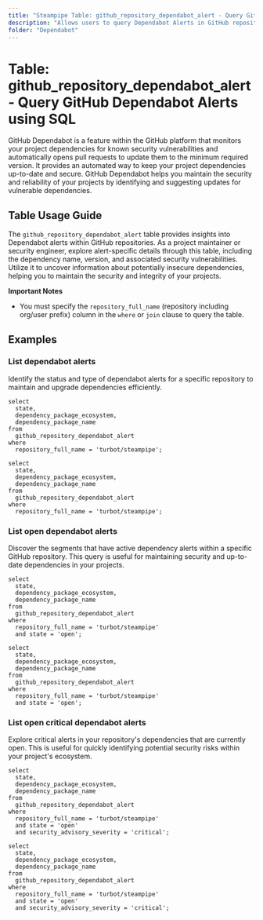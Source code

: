 ```yaml
---
title: "Steampipe Table: github_repository_dependabot_alert - Query GitHub Dependabot Alerts using SQL"
description: "Allows users to query Dependabot Alerts in GitHub repositories, providing insights into potential security vulnerabilities within project dependencies."
folder: "Dependabot"
---
```


# Table: github_repository_dependabot_alert - Query GitHub Dependabot Alerts using SQL

GitHub Dependabot is a feature within the GitHub platform that monitors your project dependencies for known security vulnerabilities and automatically opens pull requests to update them to the minimum required version. It provides an automated way to keep your project dependencies up-to-date and secure. GitHub Dependabot helps you maintain the security and reliability of your projects by identifying and suggesting updates for vulnerable dependencies.

## Table Usage Guide

The `github_repository_dependabot_alert` table provides insights into Dependabot alerts within GitHub repositories. As a project maintainer or security engineer, explore alert-specific details through this table, including the dependency name, version, and associated security vulnerabilities. Utilize it to uncover information about potentially insecure dependencies, helping you to maintain the security and integrity of your projects.

**Important Notes**
- You must specify the `repository_full_name` (repository including org/user prefix) column in the `where` or `join` clause to query the table.

## Examples

### List dependabot alerts
Identify the status and type of dependabot alerts for a specific repository to maintain and upgrade dependencies efficiently.

```sql+postgres
select
  state,
  dependency_package_ecosystem,
  dependency_package_name
from
  github_repository_dependabot_alert
where
  repository_full_name = 'turbot/steampipe';
```

```sql+sqlite
select
  state,
  dependency_package_ecosystem,
  dependency_package_name
from
  github_repository_dependabot_alert
where
  repository_full_name = 'turbot/steampipe';
```

### List open dependabot alerts
Discover the segments that have active dependency alerts within a specific GitHub repository. This query is useful for maintaining security and up-to-date dependencies in your projects.

```sql+postgres
select
  state,
  dependency_package_ecosystem,
  dependency_package_name
from
  github_repository_dependabot_alert
where
  repository_full_name = 'turbot/steampipe'
  and state = 'open';
```

```sql+sqlite
select
  state,
  dependency_package_ecosystem,
  dependency_package_name
from
  github_repository_dependabot_alert
where
  repository_full_name = 'turbot/steampipe'
  and state = 'open';
```

### List open critical dependabot alerts
Explore critical alerts in your repository's dependencies that are currently open. This is useful for quickly identifying potential security risks within your project's ecosystem.

```sql+postgres
select
  state,
  dependency_package_ecosystem,
  dependency_package_name
from
  github_repository_dependabot_alert
where
  repository_full_name = 'turbot/steampipe'
  and state = 'open'
  and security_advisory_severity = 'critical';
```

```sql+sqlite
select
  state,
  dependency_package_ecosystem,
  dependency_package_name
from
  github_repository_dependabot_alert
where
  repository_full_name = 'turbot/steampipe'
  and state = 'open'
  and security_advisory_severity = 'critical';
```